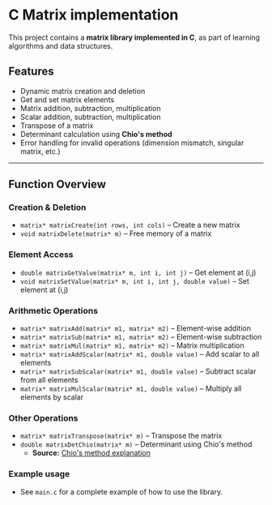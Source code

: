 # C Matrix implementation

This project contains a **matrix library implemented in C**, as part of learning algorithms and data structures.  

## Features

- Dynamic matrix creation and deletion
- Get and set matrix elements
- Matrix addition, subtraction, multiplication
- Scalar addition, subtraction, multiplication
- Transpose of a matrix
- Determinant calculation using **Chio's method**
- Error handling for invalid operations (dimension mismatch, singular matrix, etc.)

---

## Function Overview

### Creation & Deletion
- `matrix* matrixCreate(int rows, int cols)` – Create a new matrix
- `void matrixDelete(matrix* m)` – Free memory of a matrix

### Element Access
- `double matrixGetValue(matrix* m, int i, int j)` – Get element at (i,j)
- `void matrixSetValue(matrix* m, int i, int j, double value)` – Set element at (i,j)

### Arithmetic Operations
- `matrix* matrixAdd(matrix* m1, matrix* m2)` – Element-wise addition
- `matrix* matrixSub(matrix* m1, matrix* m2)` – Element-wise subtraction
- `matrix* matrixMul(matrix* m1, matrix* m2)` – Matrix multiplication
- `matrix* matrixAddScalar(matrix* m1, double value)` – Add scalar to all elements
- `matrix* matrixSubScalar(matrix* m1, double value)` – Subtract scalar from all elements
- `matrix* matrixMulScalar(matrix* m1, double value)` – Multiply all elements by scalar

### Other Operations
- `matrix* matrixTranspose(matrix* m)` – Transpose the matrix
- `double matrixDetChio(matrix* m)` – Determinant using Chio's method
  - **Source:** [Chio's method explanation](https://matematyka.pl/viewtopic.php?t=360950)

### Example usage
- See `main.c` for a complete example of how to use the library.